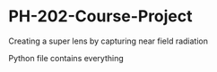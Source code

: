 # PH-202-Course-Project
Creating a super lens by capturing near field radiation

Python file contains everything
